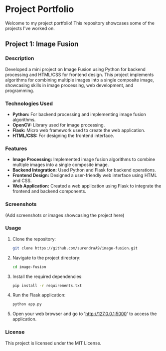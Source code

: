 # Project Portfolio
Welcome to my project portfolio! This repository showcases some of the projects I've worked on.

## Project 1: Image Fusion
### Description
Developed a mini project on Image Fusion using Python for backend processing and HTML/CSS for frontend design. This project implements algorithms for combining multiple images into a single composite image, showcasing skills in image processing, web development, and programming.

### Technologies Used
- **Python:** For backend processing and implementing image fusion algorithms.
- **OpenCV:** Library used for image processing.
- **Flask:** Micro web framework used to create the web application.
- **HTML/CSS:** For designing the frontend interface.

### Features
- **Image Processing:** Implemented image fusion algorithms to combine multiple images into a single composite image.
- **Backend Integration:** Used Python and Flask for backend operations.
- **Frontend Design:** Designed a user-friendly web interface using HTML and CSS.
- **Web Application:** Created a web application using Flask to integrate the frontend and backend components.

### Screenshots
(Add screenshots or images showcasing the project here)

### Usage
1. Clone the repository:
    ```bash
    git clone https://github.com/surendraA9/image-fusion.git
    ```
2. Navigate to the project directory:
    ```bash
    cd image-fusion
    ```
3. Install the required dependencies:
    ```bash
    pip install -r requirements.txt
    ```
4. Run the Flask application:
    ```bash
    python app.py
    ```
5. Open your web browser and go to 'http://127.0.0.1:5000' to access the application.

### License
This project is licensed under the MIT License.
